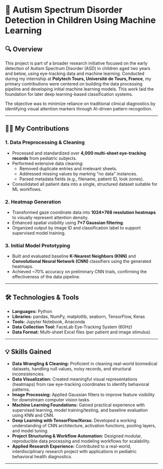 # 🧠 Autism Spectrum Disorder Detection in Children Using Machine Learning

## 🔍 Overview

This project is part of a broader research initiative focused on the early detection of Autism Spectrum Disorder (ASD) in children aged two years and below, using eye-tracking data and machine learning. Conducted during my internship at **Polytech Tours, Université de Tours, France**, my primary contributions were centered on building the data processing pipeline and developing initial machine learning models. This work laid the foundation for later deep learning-based classification systems.

The objective was to minimize reliance on traditional clinical diagnostics by identifying visual attention markers through AI-driven pattern recognition.

---

## 👨‍💻 My Contributions

### 1. Data Preprocessing & Cleaning
- Processed and standardized over **4,000 multi-sheet eye-tracking records** from pediatric subjects.
- Performed extensive data cleaning:
  - Removed duplicate entries and irrelevant sheets.
  - Addressed missing values by marking "no data" instances.
  - Parsed metadata fields (e.g., filename, patient ID, look zones).
- Consolidated all patient data into a single, structured dataset suitable for ML workflows.

### 2. Heatmap Generation
- Transformed gaze coordinate data into **1024×768 resolution heatmaps** to visually represent attention density.
- Enhanced spatial visibility using **7×7 Gaussian filtering**.
- Organized output by image ID and classification label to support supervised model training.

### 3. Initial Model Prototyping
- Built and evaluated baseline **K-Nearest Neighbors (KNN)** and **Convolutional Neural Network (CNN)** classifiers using the generated heatmaps.
- Achieved ~70% accuracy on preliminary CNN trials, confirming the effectiveness of the data pipeline.

---

## 🛠️ Technologies & Tools

- **Languages:** Python  
- **Libraries:** pandas, NumPy, matplotlib, seaborn, TensorFlow, Keras  
- **Tools:** Jupyter Notebook, Anaconda  
- **Data Collection Tool:** FaceLab Eye-Tracking System (60Hz)  
- **Data Format:** Multi-sheet Excel files (per patient and image stimulus)

---

## 💡 Skills Gained

- **Data Wrangling & Cleaning:** Proficient in cleaning real-world biomedical datasets, handling null values, noisy records, and structural inconsistencies.
- **Data Visualization:** Created meaningful visual representations (heatmaps) from raw eye-tracking coordinates to identify behavioral patterns.
- **Image Processing:** Applied Gaussian filters to improve feature visibility for downstream computer vision tasks.
- **Machine Learning Foundations:** Gained practical experience with supervised learning, model training/testing, and baseline evaluation using KNN and CNN.
- **Deep Learning with TensorFlow/Keras:** Developed a working understanding of CNN architecture, activation functions, pooling layers, and model tuning.
- **Project Structuring & Workflow Automation:** Designed modular, reproducible data processing and modeling workflows for scalability.
- **Applied Research Experience:** Contributed to a real-world, interdisciplinary research project with applications in pediatric behavioral health diagnostics.

---


